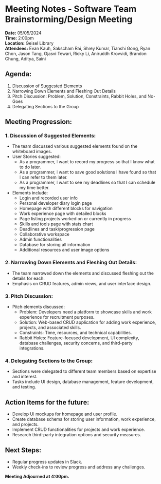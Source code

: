 # Meeting Notes - Software Team Brainstorming/Design Meeting

**Date:** 05/05/2024  
**Time:** 2:00pm  
**Location:** Geisel Library  
**Attendees:**  Evan Kauh, Sakscham Rai, Shrey Kumar, Tianshi Gong, Ryan Chon, Jason Tang, Ojasvi Tewari, Ricky Li, Aniruddh Krovvidi, Brandon Chung, Aditya, Saini  

## Agenda:
1. Discussion of Suggested Elements
2. Narrowing Down Elements and Fleshing Out Details
3. Pitch Discussion: Problem, Solution, Constraints, Rabbit Holes, and No-Goes
4. Delegating Sections to the Group

## Meeting Progression:

### 1. Discussion of Suggested Elements:
- The team discussed various suggested elements found on the whiteboard images.
- User Stories suggested:
  - As a programmer, I want to record my progress so that I know what to do later.
  - As a programmer, I want to save good solutions I have found so that I can refer to them later.
  - As a programmer, I want to see my deadlines so that I can schedule my time better.
- Elements include:
  - Login and recorded user info
  - Personal developer diary login page
  - Homepage with different blocks for navigation
  - Work experience page with detailed blocks
  - Page listing projects worked on or currently in progress
  - Skills and tools page with stats chart
  - Deadlines and task/progression page
  - Collaborative workspace
  - Admin functionalities
  - Database for storing all information
  - Additional resources and user image options

### 2. Narrowing Down Elements and Fleshing Out Details:
- The team narrowed down the elements and discussed fleshing out the details for each.
- Emphasis on CRUD features, admin views, and user interface design.

### 3. Pitch Discussion:
- Pitch elements discussed:
  - Problem: Developers need a platform to showcase skills and work experience for recruitment purposes.
  - Solution: Web-based CRUD application for adding work experience, projects, and associated skills.
  - Constraints: Time, resources, and technical capabilities.
  - Rabbit Holes: Feature-focused development, UI complexity, database challenges, security concerns, and third-party integrations.

### 4. Delegating Sections to the Group:
- Sections were delegated to different team members based on expertise and interest.
- Tasks include UI design, database management, feature development, and testing.

## Action Items for the future:
- Develop UI mockups for homepage and user profile.
- Create database schema for storing user information, work experience, and projects.
- Implement CRUD functionalities for projects and work experience.
- Research third-party integration options and security measures.

## Next Steps:
- Regular progress updates in Slack.
- Weekly check-ins to review progress and address any challenges.

**Meeting Adjourned at 4:00pm.**
